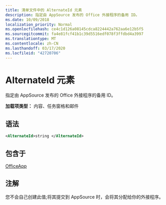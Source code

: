 ```yaml
---
title: 清单文件中的 AlternateId 元素
description: 指定由 AppSource 发布的 Office 外接程序的备用 ID。
ms.date: 10/09/2018
localization_priority: Normal
ms.openlocfilehash: ce4c1d126a08145cdca8224442a762aa6e12b5f5
ms.sourcegitcommit: fa4e81fcf41b1c39d5516edf078f3ffdbd4a3997
ms.translationtype: MT
ms.contentlocale: zh-CN
ms.lasthandoff: 03/17/2020
ms.locfileid: "42720706"
---
```

# <a name="alternateid-element"></a>AlternateId 元素

指定由 AppSource 发布的 Office 外接程序的备用 ID。

**加载项类型：** 内容、任务窗格和邮件

## <a name="syntax"></a>语法

```XML
<AlternateId>string </AlternateId>
```

## <a name="contained-in"></a>包含于

[OfficeApp](officeapp.md)

## <a name="remarks"></a>注解

您不会自己创建此值;将其提交到 AppSource 时，会将其分配给你的外接程序。

